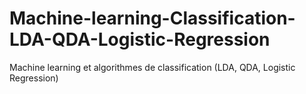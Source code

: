 # Machine-learning-Classification-LDA-QDA-Logistic-Regression
Machine learning et algorithmes de classification (LDA, QDA, Logistic Regression)
